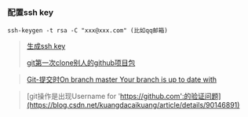### 配置ssh key 

```
ssh-keygen -t rsa -C "xxx@xxx.com" (比如qq邮箱)
```

> [生成ssh key](https://blog.csdn.net/qq_33442844/article/details/78491777)
>
> [git第一次clone别人的github项目包](https://blog.csdn.net/mus123/article/details/105164982)

> [Git-提交时On branch master Your branch is up to date with](https://blog.csdn.net/qq_36079972/article/details/100279562)

> [git操作是出现Username for 'https://github.com':的验证问题](https://blog.csdn.net/kuangdacaikuang/article/details/90146891)



